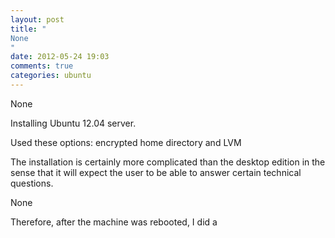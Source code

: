 ```yaml
---
layout: post
title: "
None
"
date: 2012-05-24 19:03
comments: true
categories: ubuntu
---
```


None


Installing Ubuntu 12.04 server. 


Used these options: encrypted home directory and LVM


The installation is certainly more complicated than the desktop edition in the sense that it will expect the user to be able to answer certain technical questions. 


None


Therefore, after the machine was rebooted, I did a 

